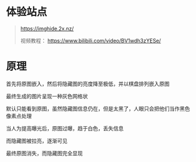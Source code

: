 
# 体验站点

> https://imghide.2x.nz/
> 
> 视频教程： https://www.bilibili.com/video/BV1wdh3zYESe/

# 原理

首先将原图嵌入，然后将隐藏图的亮度降至极低，并以棋盘排列嵌入原图

最终生成的图片呈现一种灰色网格状

默认只能看到原图，虽然隐藏图信息仍在，但是太黑了，人眼只会把他们当作黑色像素点处理

当人为提高曝光后，原图过曝，趋于白色，丢失信息

而隐藏图被拉亮，逐渐可见

最终原图消失，而隐藏图完全显现
